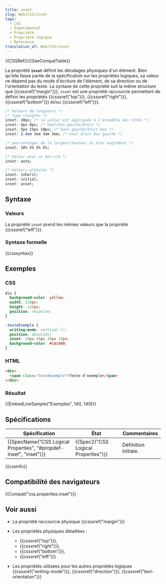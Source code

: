 ```yaml
---
title: inset
slug: Web/CSS/inset
tags:
  - CSS
  - Experimental
  - Propriété
  - Propriété logique
  - Reference
translation_of: Web/CSS/inset
---
```

{{CSSRef}}{{SeeCompatTable}}

La propriété **`inset`** définit les décalages physiques d'un élément. Bien qu'elle fasse partie de la spécification sur les propriétés logiques, sa valeur ne dépend pas du mode d'écriture de l'élément, de sa direction ou de l'orientation du texte. La syntaxe de cette propriété suit la même structure que {{cssxref("margin")}}, `inset` est une propriété raccourcie permettant de définir les propriétés {{cssxref("top")}}, {{cssxref("right")}}, {{cssxref("bottom")}} et/ou {{cssxref("left")}}.

```css
/* Valeurs de longueurs */
/* Type <length> */
inset: 10px; /* la valeur est appliquée à l'ensemble des côtés */
inset: 4px 8px; /* haut/bas gauche/droit */
inset: 5px 15px 10px; /* haut gauche/droit bas */
inset: 2.4em 3em 3em 3em; /* haut droit bas gauche */

/* pourcentages de la largeur/hauteur du bloc englobant */
inset: 10% 5% 5% 5%;

/* Valeur avec un mot-clé */
inset: auto;

/* Valeurs globales */
inset: inherit;
inset: initial;
inset: unset;
```

## Syntaxe

### Valeurs

La propriété `inset` prend les mêmes valeurs que la propriété {{cssxref("left")}}.

### Syntaxe formelle

{{csssyntax}}

## Exemples

### CSS

```css
div {
  background-color: yellow;
  width: 150px;
  height: 120px;
  position: relative;
}

.texteExemple {
  writing-mode: vertical-lr;
  position: absolute;
  inset: 20px 40px 30px 10px;
  background-color: #c8c800;
}
```

### HTML

```html
<div>
  <span class="texteExemple">Texte d'exemple</span>
</div>
```

### Résultat

{{EmbedLiveSample("Exemples", 140, 140)}}

## Spécifications

| Spécification                                                                            | État                                             | Commentaires         |
| ---------------------------------------------------------------------------------------- | ------------------------------------------------ | -------------------- |
| {{SpecName("CSS Logical Properties", "#propdef-inset", "inset")}} | {{Spec2("CSS Logical Properties")}} | Définition initiale. |

{{cssinfo}}

## Compatibilité des navigateurs

{{Compat("css.properties.inset")}}

## Voir aussi

- La propriété raccourcie physique {{cssxref("margin")}}
- Les propriétés physiques détaillées :

  - {{cssxref("top")}},
  - {{cssxref("right")}},
  - {{cssxref("bottom")}},
  - {{cssxref("left")}}

- Les propriétés utilisées pour les autres propriétés logiques {{cssxref("writing-mode")}}, {{cssxref("direction")}}, {{cssxref("text-orientation")}}
